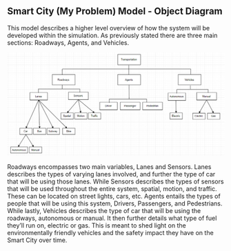 ## Smart City (My Problem) Model - Object Diagram

This model describes a higher level overview of how the system will be developed within the simulation. As previously stated there are three main sections: Roadways, Agents, and Vehicles.


![Object Diagram](../images/Object_Diagram.PNG)

Roadways encompasses two main variables, Lanes and Sensors. Lanes describes the types of varying lanes involved, and further the type of car that will be using those lanes. While Sensors describes the types of sensors that will be used throughout the entire system, spatial, motion, and traffic. These can be located on street lights, cars, etc. Agents entails the types of people that will be using this system, Drivers, Passengers, and Pedestrians. While lastly, Vehicles describes the type of car that will be using the roadways, autonomous or manual. It then further details what type of fuel they’ll run on, electric or gas. This is meant to shed light on the environmentally friendly vehicles and the safety impact they have on the Smart City over time.
